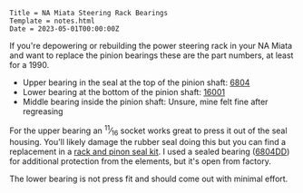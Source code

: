 ~~~
Title = NA Miata Steering Rack Bearings
Template = notes.html
Date = 2023-05-01T00:00:00Z
~~~

If you're depowering or rebuilding the power steering rack in your NA Miata and want to replace the pinion bearings these are the part numbers, at least for a 1990.

- Upper bearing in the seal at the top of the pinion shaft: [6804]
- Lower bearing at the bottom of the pinion shaft: [16001]
- Middle bearing inside the pinion shaft: Unsure, mine felt fine after regreasing

For the upper bearing an <sup>11</sup>&frasl;<sub>16</sub> socket works great to press it out of the seal housing. You'll likely damage the rubber seal doing this but you can find a replacement in a [rack and pinon seal kit]. I used a sealed bearing ([6804DD]) for additional protection from the elements, but it's open from factory.

The lower bearing is not press fit and should come out with minimal effort.


[6804]: https://us.misumi-ec.com/vona2/detail/221000058413/?PNSearch=6804&HissuCode=6804&searchFlow=suggest2products&Keyword=6804
[6804DD]: https://us.misumi-ec.com/vona2/detail/221000058301/?PNSearch=6804DD&HissuCode=6804DD&searchFlow=suggest2products&Keyword=6804DD
[16001]: https://us.misumi-ec.com/vona2/detail/221000058413/?HissuCode=16001&PNSearch=16001&KWSearch=16001&searchFlow=results2type
[rack and pinon seal kit]: https://www.rockauto.com/en/catalog/mazda,1990,mx-5+miata,1.6l+l4,1190876,steering,rack+and+pinion+seal+kit,7396

